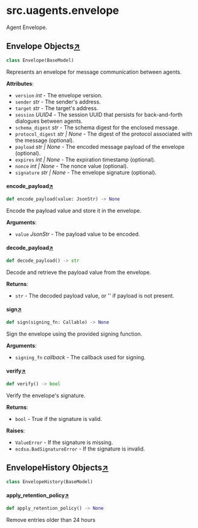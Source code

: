 

# src.uagents.envelope

Agent Envelope.



## Envelope Objects[↗](https://github.com/fetchai/uAgents/blob/main/python/src/uagents/envelope.py#L16)

```python
class Envelope(BaseModel)
```

Represents an envelope for message communication between agents.

**Attributes**:

- `version` _int_ - The envelope version.
- `sender` _str_ - The sender's address.
- `target` _str_ - The target's address.
- `session` _UUID4_ - The session UUID that persists for back-and-forth
  dialogues between agents.
- `schema_digest` _str_ - The schema digest for the enclosed message.
- `protocol_digest` _str | None_ - The digest of the protocol associated with the message
  (optional).
- `payload` _str | None_ - The encoded message payload of the envelope (optional).
- `expires` _int | None_ - The expiration timestamp (optional).
- `nonce` _int | None_ - The nonce value (optional).
- `signature` _str | None_ - The envelope signature (optional).



#### encode_payload[↗](https://github.com/fetchai/uAgents/blob/main/python/src/uagents/envelope.py#L46)
```python
def encode_payload(value: JsonStr) -> None
```

Encode the payload value and store it in the envelope.

**Arguments**:

- `value` _JsonStr_ - The payload value to be encoded.



#### decode_payload[↗](https://github.com/fetchai/uAgents/blob/main/python/src/uagents/envelope.py#L55)
```python
def decode_payload() -> str
```

Decode and retrieve the payload value from the envelope.

**Returns**:

- `str` - The decoded payload value, or '' if payload is not present.



#### sign[↗](https://github.com/fetchai/uAgents/blob/main/python/src/uagents/envelope.py#L67)
```python
def sign(signing_fn: Callable) -> None
```

Sign the envelope using the provided signing function.

**Arguments**:

- `signing_fn` _callback_ - The callback used for signing.



#### verify[↗](https://github.com/fetchai/uAgents/blob/main/python/src/uagents/envelope.py#L79)
```python
def verify() -> bool
```

Verify the envelope's signature.

**Returns**:

- `bool` - True if the signature is valid.
  

**Raises**:

- `ValueError` - If the signature is missing.
- `ecdsa.BadSignatureError` - If the signature is invalid.



## EnvelopeHistory Objects[↗](https://github.com/fetchai/uAgents/blob/main/python/src/uagents/envelope.py#L142)

```python
class EnvelopeHistory(BaseModel)
```



#### apply_retention_policy[↗](https://github.com/fetchai/uAgents/blob/main/python/src/uagents/envelope.py#L149)
```python
def apply_retention_policy() -> None
```

Remove entries older than 24 hours

